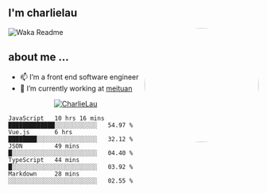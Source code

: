 
<h2>I'm charlielau</h2>
<img align='right' style="border-radius:50%" src="https://avatars1.githubusercontent.com/u/44078251?s=460&u=6b4f1c257663e44063b0b6a21c9c94f45bcfdcc7&v=4" width="230">

![Waka Readme](https://github.com/CharlieLau/charlielau/workflows/Waka%20Readme/badge.svg)

## about me ...
- 📫 I’m a front end software  engineer
- 🔭 I’m currently working at  <a href="https://www.meituan.com">meituan</a>

<p align="center">
  <a href="https://github.com/charlielau" class="rich-diff-level-one">
    <img src="https://github-readme-stats.vercel.app/api?username=charlielau&title_color=333&text_color=777" alt="CharlieLau" >
  </a>
</p>

<!--START_SECTION:waka-->
```text
JavaScript   10 hrs 16 mins  █████████████░░░░░░░░░░░░   54.97 % 
Vue.js       6 hrs           ████████░░░░░░░░░░░░░░░░░   32.12 % 
JSON         49 mins         █░░░░░░░░░░░░░░░░░░░░░░░░   04.40 % 
TypeScript   44 mins         █░░░░░░░░░░░░░░░░░░░░░░░░   03.92 % 
Markdown     28 mins         ░░░░░░░░░░░░░░░░░░░░░░░░░   02.55 %
```
<!--END_SECTION:waka-->